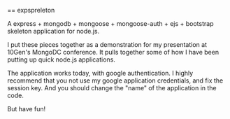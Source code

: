 == expspreleton

A express + mongodb + mongoose + mongoose-auth + ejs + bootstrap skeleton application for node.js.

I put these pieces together as a demonstration for my presentation at 10Gen's MongoDC conference.  It pulls together some of how I have been putting up quick node.js applications.

The application works today, with google authentication.  I highly recommend that you not use my google application credentials, and fix the session key.  And you should change the "name" of the application in the code.

But have fun!
